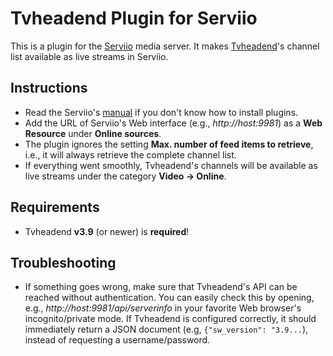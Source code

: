 Tvheadend Plugin for Serviio
============================

This is a plugin for the [Serviio](http://www.serviio.org) media server.
It makes [Tvheadend](https://tvheadend.org)'s channel list available as live streams in Serviio.

Instructions
------------
- Read the Serviio's [manual](http://www.serviio.org/component/content/article/10-uncategorised/42-online-content-management#plugins) if you don't know how to install plugins.
- Add the URL of Serviio's Web interface (e.g., _http://host:9981_) as a **Web Resource** under **Online sources**.
- The plugin ignores the setting **Max. number of feed items to retrieve**, i.e., it will always retrieve the complete channel list.
- If everything went smoothly, Tvheadend's channels will be available as live streams under the category **Video &rarr; Online**.

Requirements
------------
- Tvheadend **v3.9** (or newer) is **required**!

Troubleshooting
---------------
- If something goes wrong, make sure that Tvheadend's API can be reached without authentication. You can easily check this by opening, e.g., _http://host:9981/api/serverinfo_ in your favorite Web browser's incognito/private mode. If Tvheadend is configured correctly, it should immediately return a JSON document (e.g, `{"sw_version": "3.9...`), instead of requesting a username/password.
